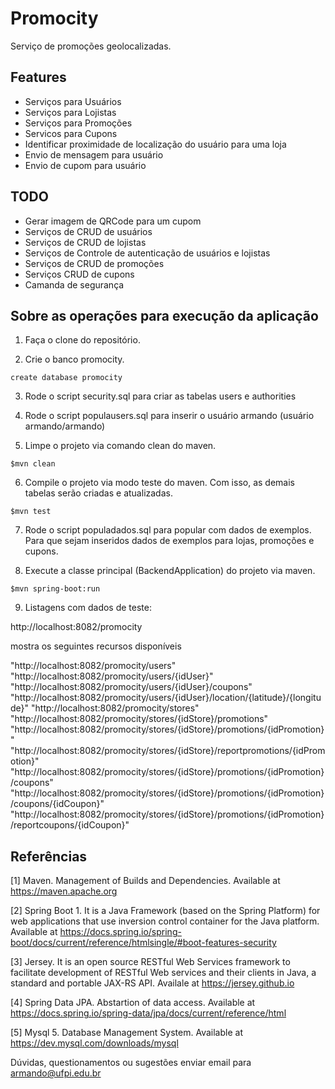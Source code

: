 # Promocity
Serviço de promoções geolocalizadas. 

Features
---

* Serviços para Usuários
* Serviços para Lojistas
* Serviços para Promoções
* Servicos para Cupons
* Identificar proximidade de localização do usuário para uma loja
* Envio de mensagem para usuário
* Envio de cupom para usuário

TODO
--- 

* Gerar imagem de QRCode para um cupom
* Serviços de CRUD de usuários
* Serviços de CRUD de lojistas
* Serviços de Controle de autenticação de usuários e lojistas
* Serviços de CRUD de promoções
* Serviços CRUD de cupons
* Camanda de segurança

Sobre as operações para execução da aplicação
---

1. Faça o clone do repositório.

2. Crie o banco promocity.
```
create database promocity
```
3. Rode o script security.sql para criar as tabelas users e authorities

4. Rode o script populausers.sql para inserir o usuário armando (usuário armando/armando)

5. Limpe o projeto via comando clean do maven.
```
$mvn clean
```
6. Compile o projeto via modo teste do maven. Com isso, as demais tabelas serão criadas e atualizadas. 
```
$mvn test
```
7. Rode o script populadados.sql para popular com dados de exemplos. Para que sejam inseridos dados de exemplos para lojas, promoções e cupons. 

8. Execute a classe principal (BackendApplication) do projeto via maven. 
```
$mvn spring-boot:run
```
9. Listagens com dados de teste:

http://localhost:8082/promocity 

mostra os seguintes recursos disponíveis

"http://localhost:8082/promocity/users"
"http://localhost:8082/promocity/users/{idUser}"
"http://localhost:8082/promocity/users/{idUser}/coupons"
"http://localhost:8082/promocity/users/{idUser}/location/{latitude}/{longitude}"
"http://localhost:8082/promocity/stores"
"http://localhost:8082/promocity/stores/{idStore}/promotions"
"http://localhost:8082/promocity/stores/{idStore}/promotions/{idPromotion}"
"http://localhost:8082/promocity/stores/{idStore}/reportpromotions/{idPromotion}"
"http://localhost:8082/promocity/stores/{idStore}/promotions/{idPromotion}/coupons"
"http://localhost:8082/promocity/stores/{idStore}/promotions/{idPromotion}/coupons/{idCoupon}"
"http://localhost:8082/promocity/stores/{idStore}/promotions/{idPromotion}/reportcoupons/{idCoupon}"

Referências
---

[1] Maven. Management of Builds and Dependencies. Available at https://maven.apache.org

[2] Spring Boot 1. It is a Java Framework (based on the Spring Platform) for web applications that use inversion control container for the Java platform. Available at https://docs.spring.io/spring-boot/docs/current/reference/htmlsingle/#boot-features-security

[3] Jersey. It is an open source RESTful Web Services framework to facilitate development of RESTful Web services and their clients in Java, a standard and portable JAX-RS API. Availale at https://jersey.github.io 

[4] Spring Data JPA. Abstartion of data access. Available at https://docs.spring.io/spring-data/jpa/docs/current/reference/html

[5] Mysql 5. Database Management System. Available at https://dev.mysql.com/downloads/mysql

Dúvidas, questionamentos ou sugestões enviar email para armando@ufpi.edu.br
